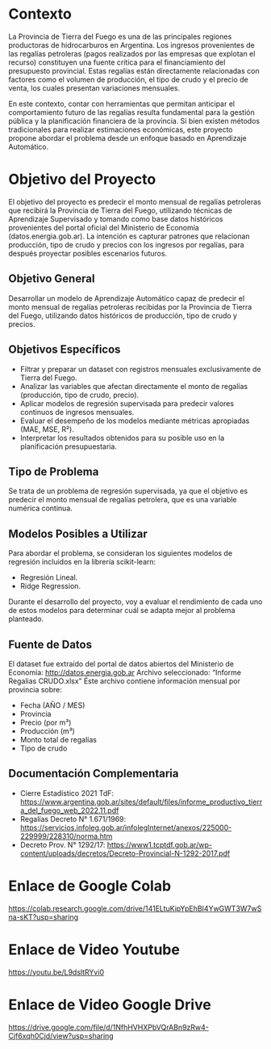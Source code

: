 # Contexto
La Provincia de Tierra del Fuego es una de las principales regiones productoras de hidrocarburos en Argentina. Los ingresos provenientes de las regalías petroleras (pagos realizados por las empresas que explotan el recurso) constituyen una fuente crítica para el financiamiento del presupuesto provincial. Estas regalías están directamente relacionadas con factores como el volumen de producción, el tipo de crudo y el precio de venta, los cuales presentan variaciones mensuales.

En este contexto, contar con herramientas que permitan anticipar el comportamiento futuro de las regalías resulta fundamental para la gestión pública y la planificación financiera de la provincia. Si bien existen métodos tradicionales para realizar estimaciones económicas, este proyecto propone abordar el problema desde un enfoque basado en Aprendizaje Automático.

# Objetivo del Proyecto
El objetivo del proyecto es predecir el monto mensual de regalías petroleras que recibirá la Provincia de Tierra del Fuego, utilizando técnicas de Aprendizaje Supervisado y tomando como base datos históricos provenientes del portal oficial del Ministerio de Economía (datos.energia.gob.ar). La intención es capturar patrones que relacionan producción, tipo de crudo y precios con los ingresos por regalías, para después proyectar posibles escenarios futuros.

## Objetivo General
Desarrollar un modelo de Aprendizaje Automático capaz de predecir el monto mensual de regalías petroleras recibidas por la Provincia de Tierra del Fuego, utilizando datos históricos de producción, tipo de crudo y precios.

## Objetivos Específicos
- Filtrar y preparar un dataset con registros mensuales exclusivamente de Tierra del Fuego.
- Analizar las variables que afectan directamente el monto de regalías (producción, tipo de crudo, precio).
- Aplicar modelos de regresión supervisada para predecir valores continuos de ingresos mensuales.
- Evaluar el desempeño de los modelos mediante métricas apropiadas (MAE, MSE, R²).
- Interpretar los resultados obtenidos para su posible uso en la planificación presupuestaria.

## Tipo de Problema
Se trata de un problema de regresión supervisada, ya que el objetivo es predecir el monto mensual de regalías petrolera, que es una variable numérica continua.

## Modelos Posibles a Utilizar
Para abordar el problema, se consideran los siguientes modelos de regresión incluidos en la librería scikit-learn:
- Regresión Lineal.
- Ridge Regression.

Durante el desarrollo del proyecto, voy a evaluar el rendimiento de cada uno de estos modelos para determinar cuál se adapta mejor al problema planteado.

## Fuente de Datos
El dataset fue extraído del portal de datos abiertos del Ministerio de Economía: http://datos.energia.gob.ar
Archivo seleccionado: “Informe Regalias CRUDO.xlsx”
Éste archivo contiene información mensual por provincia sobre:
- Fecha (AÑO / MES)
- Provincia
- Precio (por m³)
- Producción (m³)
- Monto total de regalías
- Tipo de crudo

## Documentación Complementaria
- Cierre Estadístico 2021 TdF: 
https://www.argentina.gob.ar/sites/default/files/informe_productivo_tierra_del_fuego_web_2022.11.pdf
- Regalías Decreto N° 1.671/1969: 
https://servicios.infoleg.gob.ar/infolegInternet/anexos/225000-229999/228310/norma.htm
- Decreto Prov. N° 1292/17: 
https://www1.tcptdf.gob.ar/wp-content/uploads/decretos/Decreto-Provincial-N-1292-2017.pdf

# Enlace de Google Colab
https://colab.research.google.com/drive/141ELtuKipYpEhBI4YwGWT3W7wSna-sKT?usp=sharing

# Enlace de Video Youtube
https://youtu.be/L9dsltRYvi0

# Enlace de Video Google Drive
https://drive.google.com/file/d/1NfhHVHXPbVQrABn9zRw4-Cjf6xqh0Cjd/view?usp=sharing
